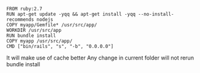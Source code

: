 ```
FROM ruby:2.7 
RUN apt-get update -yqq && apt-get install -yqq --no-install-recommends nodejs 
COPY myapp/Gemfile* /usr/src/app/ 
WORKDIR /usr/src/app 
RUN bundle install  
COPY myapp /usr/src/app/ 
CMD ["bin/rails", "s", "-b", "0.0.0.0"] 
```

It will make use of cache better
Any change in current folder will not rerun bundle install
